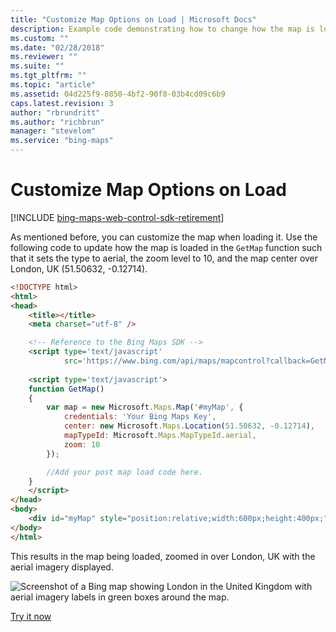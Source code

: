 ```yaml
---
title: "Customize Map Options on Load | Microsoft Docs"
description: Example code demonstrating how to change how the map is loaded in the GetMap function, setting the type to aerial, zoom level to 10, then centers the map over London, UK.
ms.custom: ""
ms.date: "02/28/2018"
ms.reviewer: ""
ms.suite: ""
ms.tgt_pltfrm: ""
ms.topic: "article"
ms.assetid: 04d225f9-8850-4bf2-90f8-03b4cd09c6b9
caps.latest.revision: 3
author: "rbrundritt"
ms.author: "richbrun"
manager: "stevelom"
ms.service: "bing-maps"
---
```


# Customize Map Options on Load

[!INCLUDE [bing-maps-web-control-sdk-retirement](../../../includes/bing-maps-web-control-sdk-retirement.md)]

As mentioned before, you can customize the map when loading it. Use the following code to update how the map is loaded in the `GetMap` function such that it sets the type to aerial, the zoom level to 10, and the map center over London, UK (51.50632, -0.12714).

```html
<!DOCTYPE html>
<html>
<head>
    <title></title>
    <meta charset="utf-8" />

    <!-- Reference to the Bing Maps SDK -->
    <script type='text/javascript'
            src='https://www.bing.com/api/maps/mapcontrol?callback=GetMap' async defer></script>
    
    <script type='text/javascript'>
    function GetMap()
    {
        var map = new Microsoft.Maps.Map('#myMap', {
            credentials: 'Your Bing Maps Key',
            center: new Microsoft.Maps.Location(51.50632, -0.12714),
            mapTypeId: Microsoft.Maps.MapTypeId.aerial,
            zoom: 10
        });

        //Add your post map load code here.
    }
    </script>
</head>
<body>
    <div id="myMap" style="position:relative;width:600px;height:400px;"></div>
</body>
</html>
```

This results in the map being loaded, zoomed in over London, UK with the aerial imagery displayed.

![Screenshot of a Bing map showing London in the United Kingdom with aerial imagery labels in green boxes around the map.](../../media/bmv8-mapoptionsonload.png)

[Try it now](https://www.bing.com/api/maps/sdk/mapcontrol/isdk#loadMapWithOptions+JS)